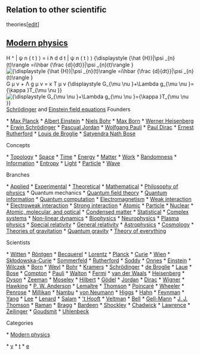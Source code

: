 ## Relation to other scientific
theories[[edit](/w/index.php?title=Quantum\_mechanics&action=edit&section=14
"Edit section: Relation to other scientific theories")]

[Modern physics](/wiki/Modern\_physics "Modern physics") 
--- 
H ^ | ψ n ( t ) ⟩ = i ℏ d d t | ψ n ( t ) ⟩ {\displaystyle {\hat {H}}|\psi \_{n}(t)\rangle =i\hbar {\frac {d}{dt}}|\psi \_{n}(t)\rangle } ![{\\displaystyle {\\hat {H}}|\\psi \_{n}\(t\)\\rangle =i\\hbar {\\frac {d}{dt}}|\\psi \_{n}\(t\)\\rangle }](https://wikimedia.org/api/rest\_v1/media/math/render/svg/6227214310d46ffac904ca257878eee1fb6ce726) 
G μ ν + Λ g μ ν = κ T μ ν {\displaystyle G\_{\mu \nu }+\Lambda g\_{\mu \nu
}={\kappa }T\_{\mu \nu }} ![{\\displaystyle G\_{\\mu \\nu }+\\Lambda g\_{\\mu
\\nu }={\\kappa }T\_{\\mu \\nu
}}](https://wikimedia.org/api/rest\_v1/media/math/render/svg/124ab80fcb17e2733cc17ff6f93da5e52f355c77)[Schrödinger](/wiki/Schr%C3%B6dinger\_equation
"Schrödinger equation") and [Einstein field
equations](/wiki/Einstein\_field\_equations "Einstein field equations") 
Founders

 \* [Max Planck](/wiki/Max\_Planck "Max Planck")
 \* [Albert Einstein](/wiki/Albert\_Einstein "Albert Einstein")
 \* [Niels Bohr](/wiki/Niels\_Bohr "Niels Bohr")
 \* [Max Born](/wiki/Max\_Born "Max Born")
 \* [Werner Heisenberg](/wiki/Werner\_Heisenberg "Werner Heisenberg")
 \* [Erwin Schrödinger](/wiki/Erwin\_Schr%C3%B6dinger "Erwin Schrödinger")
 \* [Pascual Jordan](/wiki/Pascual\_Jordan "Pascual Jordan")
 \* [Wolfgang Pauli](/wiki/Wolfgang\_Pauli "Wolfgang Pauli")
 \* [Paul Dirac](/wiki/Paul\_Dirac "Paul Dirac")
 \* [Ernest Rutherford](/wiki/Ernest\_Rutherford "Ernest Rutherford")
 \* [Louis de Broglie](/wiki/Louis\_de\_Broglie "Louis de Broglie")
 \* [Satyendra Nath Bose](/wiki/Satyendra\_Nath\_Bose "Satyendra Nath Bose")

 
Concepts

 \* [Topology](/wiki/Spacetime\_topology "Spacetime topology")
 \* [Space](/wiki/Space "Space")
 \* [Time](/wiki/Time "Time")
 \* [Energy](/wiki/Energy "Energy")
 \* [Matter](/wiki/Matter "Matter")
 \* [Work](/wiki/Work\_\(physics\) "Work \(physics\)")
 \* [Randomness](/wiki/Randomness "Randomness")
 \* [Information](/wiki/Information "Information")
 \* [Entropy](/wiki/Entropy "Entropy")
 \* [Light](/wiki/Light "Light")
 \* [Particle](/wiki/Particle "Particle")
 \* [Wave](/wiki/Wave "Wave")

 
Branches

 \* [Applied](/wiki/Applied\_physics "Applied physics")
 \* [Experimental](/wiki/Experimental\_physics "Experimental physics")
 \* [Theoretical](/wiki/Theoretical\_physics "Theoretical physics")
 \* [Mathematical](/wiki/Mathematical\_physics "Mathematical physics")
 \* [Philosophy of physics](/wiki/Philosophy\_of\_physics "Philosophy of physics")
 \* Quantum mechanics
 \* [Quantum field theory](/wiki/Quantum\_field\_theory "Quantum field theory")
 \* [Quantum information](/wiki/Quantum\_information "Quantum information")
 \* [Quantum computation](/wiki/Quantum\_computation "Quantum computation")
 \* [Electromagnetism](/wiki/Electromagnetism "Electromagnetism")
 \* [Weak interaction](/wiki/Weak\_interaction "Weak interaction")
 \* [Electroweak interaction](/wiki/Electroweak\_interaction "Electroweak interaction")
 \* [Strong interaction](/wiki/Strong\_interaction "Strong interaction")
 \* [Atomic](/wiki/Atomic\_physics "Atomic physics")
 \* [Particle](/wiki/Particle\_physics "Particle physics")
 \* [Nuclear](/wiki/Nuclear\_physics "Nuclear physics")
 \* [Atomic, molecular, and optical](/wiki/Atomic,\_molecular,\_and\_optical\_physics "Atomic, molecular, and optical physics")
 \* [Condensed matter](/wiki/Condensed\_matter\_physics "Condensed matter physics")
 \* [Statistical](/wiki/Statistical\_physics "Statistical physics")
 \* [Complex systems](/wiki/Complex\_system "Complex system")
 \* [Non-linear dynamics](/wiki/Non-linear\_dynamics "Non-linear dynamics")
 \* [Biophysics](/wiki/Biophysics "Biophysics")
 \* [Neurophysics](/wiki/Neurophysics "Neurophysics")
 \* [Plasma physics](/wiki/Plasma\_physics "Plasma physics")
 \* [Special relativity](/wiki/Special\_relativity "Special relativity")
 \* [General relativity](/wiki/General\_relativity "General relativity")
 \* [Astrophysics](/wiki/Astrophysics "Astrophysics")
 \* [Cosmology](/wiki/Cosmology "Cosmology")
 \* [Theories of gravitation](/wiki/Theories\_of\_gravitation "Theories of gravitation")
 \* [Quantum gravity](/wiki/Quantum\_gravity "Quantum gravity")
 \* [Theory of everything](/wiki/Theory\_of\_everything "Theory of everything")

 
Scientists

 \* [Witten](/wiki/Edward\_Witten "Edward Witten")
 \* [Röntgen](/wiki/Wilhelm\_R%C3%B6ntgen "Wilhelm Röntgen")
 \* [Becquerel](/wiki/Henri\_Becquerel "Henri Becquerel")
 \* [Lorentz](/wiki/Hendrik\_Lorentz "Hendrik Lorentz")
 \* [Planck](/wiki/Max\_Planck "Max Planck")
 \* [Curie](/wiki/Pierre\_Curie "Pierre Curie")
 \* [Wien](/wiki/Wilhelm\_Wien "Wilhelm Wien")
 \* [Skłodowska-Curie](/wiki/Marie\_Curie "Marie Curie")
 \* [Sommerfeld](/wiki/Arnold\_Sommerfeld "Arnold Sommerfeld")
 \* [Rutherford](/wiki/Ernest\_Rutherford "Ernest Rutherford")
 \* [Soddy](/wiki/Frederick\_Soddy "Frederick Soddy")
 \* [Onnes](/wiki/Heike\_Kamerlingh\_Onnes "Heike Kamerlingh Onnes")
 \* [Einstein](/wiki/Albert\_Einstein "Albert Einstein")
 \* [Wilczek](/wiki/Frank\_Wilczek "Frank Wilczek")
 \* [Born](/wiki/Max\_Born "Max Born")
 \* [Weyl](/wiki/Hermann\_Weyl "Hermann Weyl")
 \* [Bohr](/wiki/Niels\_Bohr "Niels Bohr")
 \* [Kramers](/wiki/Hendrik\_Kramers "Hendrik Kramers")
 \* [Schrödinger](/wiki/Erwin\_Schr%C3%B6dinger "Erwin Schrödinger")
 \* [de Broglie](/wiki/Louis\_de\_Broglie "Louis de Broglie")
 \* [Laue](/wiki/Max\_von\_Laue "Max von Laue")
 \* [Bose](/wiki/Satyendra\_Nath\_Bose "Satyendra Nath Bose")
 \* [Compton](/wiki/Arthur\_Compton "Arthur Compton")
 \* [Pauli](/wiki/Wolfgang\_Pauli "Wolfgang Pauli")
 \* [Walton](/wiki/Ernest\_Walton "Ernest Walton")
 \* [Fermi](/wiki/Enrico\_Fermi "Enrico Fermi")
 \* [van der Waals](/wiki/Johannes\_Diderik\_van\_der\_Waals "Johannes Diderik van der Waals")
 \* [Heisenberg](/wiki/Werner\_Heisenberg "Werner Heisenberg")
 \* [Dyson](/wiki/Freeman\_Dyson "Freeman Dyson")
 \* [Zeeman](/wiki/Pieter\_Zeeman "Pieter Zeeman")
 \* [Moseley](/wiki/Henry\_Moseley "Henry Moseley")
 \* [Hilbert](/wiki/David\_Hilbert "David Hilbert")
 \* [Gödel](/wiki/Kurt\_G%C3%B6del "Kurt Gödel")
 \* [Jordan](/wiki/Pascual\_Jordan "Pascual Jordan")
 \* [Dirac](/wiki/Paul\_Dirac "Paul Dirac")
 \* [Wigner](/wiki/Eugene\_Wigner "Eugene Wigner")
 \* [Hawking](/wiki/Stephen\_Hawking "Stephen Hawking")
 \* [P. W. Anderson](/wiki/Philip\_Warren\_Anderson "Philip Warren Anderson")
 \* [Lemaître](/wiki/Georges\_Lema%C3%AEtre "Georges Lemaître")
 \* [Thomson](/wiki/Sir\_George\_Paget\_Thomson "Sir George Paget Thomson")
 \* [Poincaré](/wiki/Henri\_Poincar%C3%A9 "Henri Poincaré")
 \* [Wheeler](/wiki/John\_Archibald\_Wheeler "John Archibald Wheeler")
 \* [Penrose](/wiki/Roger\_Penrose "Roger Penrose")
 \* [Millikan](/wiki/Robert\_A.\_Millikan "Robert A. Millikan")
 \* [Nambu](/wiki/Yoichiro\_Nambu "Yoichiro Nambu")
 \* [von Neumann](/wiki/John\_von\_Neumann "John von Neumann")
 \* [Higgs](/wiki/Peter\_Higgs "Peter Higgs")
 \* [Hahn](/wiki/Otto\_Hahn "Otto Hahn")
 \* [Feynman](/wiki/Richard\_Feynman "Richard Feynman")
 \* [Yang](/wiki/Yang\_Chen-Ning "Yang Chen-Ning")
 \* [Lee](/wiki/Tsung-Dao\_Lee "Tsung-Dao Lee")
 \* [Lenard](/wiki/Philipp\_Lenard "Philipp Lenard")
 \* [Salam](/wiki/Abdus\_Salam "Abdus Salam")
 \* ['t Hooft](/wiki/Gerard\_%27t\_Hooft "Gerard 't Hooft")
 \* [Veltman](/wiki/Martinus\_Veltman "Martinus Veltman")
 \* [Bell](/wiki/John\_Stewart\_Bell "John Stewart Bell")
 \* [Gell-Mann](/wiki/Murray\_Gell-Mann "Murray Gell-Mann")
 \* [J. J. Thomson](/wiki/J.\_J.\_Thomson "J. J. Thomson")
 \* [Raman](/wiki/C.\_V.\_Raman "C. V. Raman")
 \* [Bragg](/wiki/Lawrence\_Bragg "Lawrence Bragg")
 \* [Bardeen](/wiki/John\_Bardeen "John Bardeen")
 \* [Shockley](/wiki/William\_Shockley "William Shockley")
 \* [Chadwick](/wiki/James\_Chadwick "James Chadwick")
 \* [Lawrence](/wiki/Ernest\_O.\_Lawrence "Ernest O. Lawrence")
 \* [Zeilinger](/wiki/Anton\_Zeilinger "Anton Zeilinger")
 \* [Goudsmit](/wiki/Samuel\_Goudsmit "Samuel Goudsmit")
 \* [Uhlenbeck](/wiki/George\_Uhlenbeck "George Uhlenbeck")

 
Categories

 \* [Modern physics](/wiki/Category:Modern\_physics "Category:Modern physics")

 
 
 \* [v](/wiki/Template:Modern\_physics "Template:Modern physics")
 \* [t](/wiki/Template\_talk:Modern\_physics "Template talk:Modern physics")
 \* [e](/wiki/Special:EditPage/Template:Modern\_physics "Special:EditPage/Template:Modern physics")

 
 